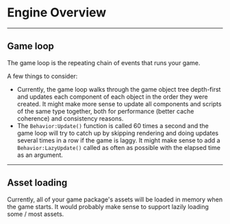 # Engine Overview

----
## Game loop

The game loop is the repeating chain of events that runs your game.

A few things to consider:

  * Currently, the game loop walks through the game object tree depth-first and updates each component of each object in the order they were created. It might make more sense to update all components and scripts of the same type together, both for performance (better cache coherence) and consistency reasons.
  * The ```Behavior:Update()``` function is called 60 times a second and the game loop will try to catch up by skipping rendering and doing updates several times in a row if the game is laggy. It might make sense to add a ```Behavior:LazyUpdate()``` called as often as possible with the elapsed time as an argument.

----
## Asset loading

Currently, all of your game package's assets will be loaded in memory when the game starts. It would probably make sense to support lazily loading some / most assets.